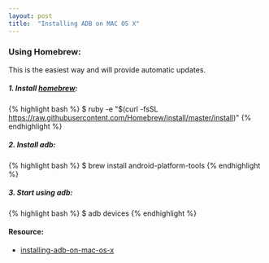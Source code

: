 ```yaml
---
layout: post
title:  "Installing ADB on MAC OS X"
---
```


### Using Homebrew:
This is the easiest way and will provide automatic updates.
##### 1. Install [homebrew](http://brew.sh/):
{% highlight bash %}
$ ruby -e "$(curl -fsSL https://raw.githubusercontent.com/Homebrew/install/master/install)"
{% endhighlight %}

##### 2. Install adb:
{% highlight bash %}
$ brew install android-platform-tools
{% endhighlight %}

##### 3. Start using adb:
{% highlight bash %}
$ adb devices
{% endhighlight %}

#### Resource:
* [installing-adb-on-mac-os-x](http://stackoverflow.com/questions/31374085/installing-adb-on-mac-os-x)